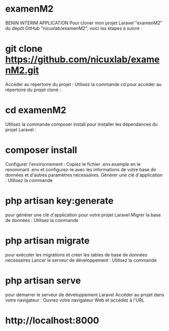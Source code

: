 # examenM2
BENIN INTERIM APPLICATION
 Pour cloner mon projet Laravel "examenM2" du dépôt GitHub "nicuxlab/examenM2", voici les étapes à suivre :
# git clone https://github.com/nicuxlab/examenM2.git
Accéder au répertoire du projet : Utilisez la commande cd pour accéder au répertoire du projet cloné :
# cd examenM2
Utilisez la commande composer install pour installer les dépendances du projet Laravel :
# composer install
Configurer l'environnement : Copiez le fichier .env.example en le renommant .env et 
configurez-le avec les informations de votre base de données et d'autres paramètres nécessaires.
Générer une clé d'application : Utilisez la commande 
# php artisan key:generate 
pour générer une clé d'application pour votre projet Laravel 
Migrer la base de données : Utilisez la commande 
# php artisan migrate 
pour exécuter les migrations et créer les tables de base de données nécessaires 
Lancer le serveur de développement : Utilisez la commande 
# php artisan serve 
pour démarrer le serveur de développement Laravel
Accéder au projet dans votre navigateur : Ouvrez votre navigateur Web et accédez à l'URL
# http://localhost:8000 

